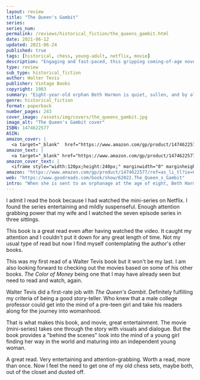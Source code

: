 ```yaml
---
layout: review
title: "The Queen's Gambit"
series:
series_num:
permalink: /reviews/historical_fiction/the_queens_gambit.html
date: 2021-06-12
updated: 2021-06-24
published: true
tags: [historical, chess, young-adult, netflix, movie]
description: "Engaging and fast-paced, this gripping coming-of-age novel of chess, feminism, and addiction speeds to a conclusion as elegant and satisfying as a mate in four. Now a highly acclaimed Netflix series."
type: review
sub_type: historical_fiction
author: Walter Tevis
publisher: Vintage Books
copyright: 1983
summary: "Eight-year-old orphan Beth Harmon is quiet, sullen, and by all appeasrances unremarkable. That is until she plays her first game of chess. Her senses grow sharper, her thinking clearer, and for the first time in her life she feels herself fully in control. By the age of sixteen, she's competing for the U.S. Open championship. But as Beth hones her skills on the professional circuit, the stakes get higher, her isolation grows more frightening, and the thought of escape becomes all the more tempting. Engaging and fast-paced, *The Queen's Gambit* speeds to a conclusion as elegant and satisfying as a mate in four."
genre: historical_fiction
format: paperback
number_pages: 243
cover_image: /assets/img/covers/the_queens_gambit.jpg
image_alt: "The Queen's Gambit cover"
ISBN: 1474622577
ASIN: 
amazon_cover: |
  <a target="_blank"  href="https://www.amazon.com/gp/product/1474622577/ref=as_li_tl?ie=UTF8&camp=1789&creative=9325&creativeASIN=1474622577&linkCode=as2&tag=floridan21-20&linkId=dc376372340e875ee3698d9b34489565"><img border="0" src="//ws-na.amazon-adsystem.com/widgets/q?_encoding=UTF8&MarketPlace=US&ASIN=1474622577&ServiceVersion=20070822&ID=AsinImage&WS=1&Format=_SL250_&tag=floridan21-20" ></a>
amazon_text: |
  <a target="_blank" href="https://www.amazon.com/gp/product/1474622577/ref=as_li_tl?ie=UTF8&camp=1789&creative=9325&creativeASIN=1474622577&linkCode=as2&tag=floridan21-20&linkId=1859fe62116c47135a2d00dbdd35e1e9">The Queen's Gambit: Now a Major Netflix Drama</a>
amazon_cover_text: |
  <iframe style="width:120px;height:240px;" marginwidth="0" marginheight="0" scrolling="no" frameborder="0" src="//ws-na.amazon-adsystem.com/widgets/q?ServiceVersion=20070822&OneJS=1&Operation=GetAdHtml&MarketPlace=US&source=ac&ref=tf_til&ad_type=product_link&tracking_id=floridan21-20&marketplace=amazon&amp;region=US&placement=1474622577&asins=1474622577&linkId=d01946dd875b426a07413a516b2584d8&show_border=false&link_opens_in_new_window=false&price_color=333333&title_color=0066c0&bg_color=ffffff"></iframe>
amazon: "https://www.amazon.com/gp/product/1474622577/ref=as_li_tl?ie=UTF8&tag=floridan21-20&camp=1789&creative=9325&linkCode=as2&creativeASIN=1474622577&linkId=79474708ad0f5fcf778d86142e0404a2"
web: "https://www.goodreads.com/book/show/62022.The_Queen_s_Gambit"
intro: "When she is sent to an orphanage at the age of eight, Beth Harmon soon discovers two ways to escape her surroundings, albeit fleetingly: playing chess and taking the little green pills given to her and the other children to keep them subdued. Before long, it becomes apparent that hers is a prodigious talent, and as she progresses to the top of the US chess rankings she is able to forge a new life for herself. But she can never quite overcome her urge to self-destruct. For Beth, there’s more at stake than merely winning and losing."
---
```


I admit I read the book because I had watched the mini-series on Netflix. I found the series entertaining and mildly suspenseful. Enough attention grabbing power that my wife and I watched the seven episode series in three sittings.

This book is a great read even after having watched the video. It caught my attention and I couldn't put it down for any great length of time. Not my usual type of read but now I find myself contemplating the author's other books.

This was my first read of a Walter Tevis book but it won't be my last. I am also looking forward to checking out the movies based on some of his other books. *The Color of Money* being one that I may have already seen but need to read and watch, again.

Walter Tevis did a first-rate job with *The Queen's Gambit*. Definitely fulfilling my criteria of being a good story-teller. Who knew that a male college professor could get into the mind of a pre-teen girl and take his readers along for the journey into womanhood.

That is what makes this book, and movie, great entertainment. The movie (mini-series) takes one through the story with visuals and dialogue. But the book provides a "behind the scenes" look into the mind of a young girl finding her way in the world and maturing into an independent young woman.

A great read. Very entertaining and attention-grabbing. Worth a read, more than once. Now I feel the need to get one of my old chess sets, maybe both, out of the closet and dusted off.
